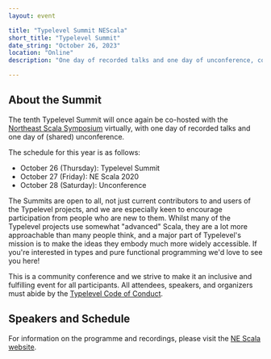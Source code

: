 ```yaml
---
layout: event

title: "Typelevel Summit NEScala"
short_title: "Typelevel Summit"
date_string: "October 26, 2023"
location: "Online"
description: "One day of recorded talks and one day of unconference, co-located with NE Scala."

---
```


## About the Summit

The tenth Typelevel Summit will once again be co-hosted with the [Northeast Scala Symposium](http://www.nescala.org/) virtually, with one day of recorded talks and one day of (shared) unconference.

The schedule for this year is as follows:

* October 26 (Thursday): Typelevel Summit
* October 27 (Friday): NE Scala 2020
* October 28 (Saturday): Unconference

The Summits are open to all, not just current contributors to and users of the Typelevel projects, and we are especially keen to encourage participation from people who are new to them.
Whilst many of the Typelevel projects use somewhat "advanced" Scala, they are a lot more approachable than many people think, and a major part of Typelevel's mission is to make the ideas they embody much more widely accessible.
If you're interested in types and pure functional programming we'd love to see you here!

This is a community conference and we strive to make it an inclusive and fulfilling event for all participants.
All attendees, speakers, and organizers must abide by the [Typelevel Code of Conduct](/conduct.html).


## Speakers and Schedule

For information on the programme and recordings, please visit the [NE Scala website](https://nescalas.github.io/).
